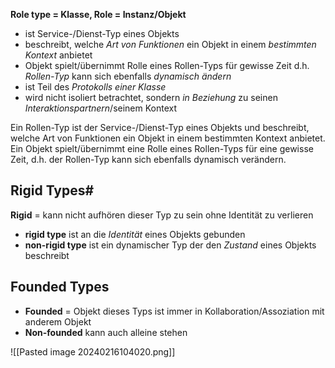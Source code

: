 **Role type = Klasse, Role = Instanz/Objekt**
- ist Service-/Dienst-Typ eines Objekts
- beschreibt, welche *Art von Funktionen* ein Objekt in einem *bestimmten Kontext* anbietet
- Objekt spielt/übernimmt Rolle eines Rollen-Typs für gewisse Zeit
  d.h. *Rollen-Typ* kann sich ebenfalls *dynamisch ändern*
- ist Teil des *Protokolls einer Klasse*
- wird nicht isoliert betrachtet, sondern *in Beziehung* zu seinen *Interaktionspartnern*/seinem Kontext

Ein Rollen-Typ ist der Service-/Dienst-Typ eines Objekts und beschreibt, welche Art von Funktionen ein Objekt in einem bestimmten Kontext anbietet. Ein Objekt spielt/übernimmt eine Rolle eines Rollen-Typs für eine gewisse Zeit, d.h. der Rollen-Typ kann sich ebenfalls dynamisch verändern. 

## Rigid Types#
**Rigid** = kann nicht aufhören dieser Typ zu sein ohne Identität zu verlieren
- **rigid type** ist an die *Identität* eines Objekts gebunden
- **non-rigid type** ist ein dynamischer Typ der den *Zustand* eines Objekts beschreibt

## Founded Types
- **Founded** = Objekt dieses Typs ist immer in Kollaboration/Assoziation mit anderem Objekt
- **Non-founded** kann auch alleine stehen

![[Pasted image 20240216104020.png]]